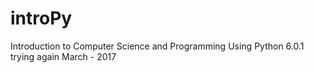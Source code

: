 # introPy
Introduction to Computer Science and Programming Using Python 6.0.1
trying again March - 2017
